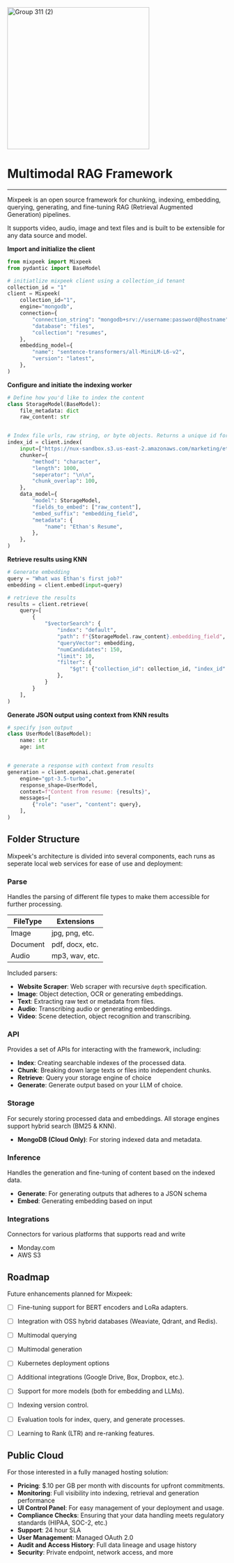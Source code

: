 <img width="326" alt="Group 311 (2)" src="https://mixpeek.com/static/img/logo-light.png">

# Multimodal RAG Framework
---

Mixpeek is an open source framework for chunking, indexing, embedding, querying, generating, and fine-tuning RAG (Retrieval Augmented Generation) pipelines. 

It supports video, audio, image and text files and is built to be extensible for any data source and model.

**Import and initialize the client**

```python
from mixpeek import Mixpeek
from pydantic import BaseModel

# initiatlize mixpeek client using a collection_id tenant
collection_id = "1"
client = Mixpeek(
    collection_id="1",
    engine="mongodb",
    connection={
        "connection_string": "mongodb+srv://username:password@hostname",
        "database": "files",
        "collection": "resumes",
    },
    embedding_model={
        "name": "sentence-transformers/all-MiniLM-L6-v2",
        "version": "latest",
    },
)
```

**Configure and initiate the indexing worker**

```python
# Define how you'd like to index the content
class StorageModel(BaseModel):
    file_metadata: dict
    raw_content: str


# Index file urls, raw string, or byte objects. Returns a unique id for the index.
index_id = client.index(
    input=["https://nux-sandbox.s3.us-east-2.amazonaws.com/marketing/ethan-resume.pdf"],
    chunker={
        "method": "character",
        "length": 1000,
        "seperator": "\n\n",
        "chunk_overlap": 100,
    },
    data_model={
        "model": StorageModel,
        "fields_to_embed": ["raw_content"],
        "embed_suffix": "embedding_field",
        "metadata": {
            "name": "Ethan's Resume",
        },
    },
)
```

**Retrieve results using KNN**

```python
# Generate embedding
query = "What was Ethan's first job?"
embedding = client.embed(input=query)

# retrieve the results
results = client.retrieve(
    query=[
        {
            "$vectorSearch": {
                "index": "default",
                "path": f"{StorageModel.raw_content}.embedding_field",
                "queryVector": embedding,
                "numCandidates": 150,
                "limit": 10,
                "filter": {
                    "$gt": {"collection_id": collection_id, "index_id": index_id}
                },
            }
        }
    ],
)
```

**Generate JSON output using context from KNN results**
```python
# specify json output
class UserModel(BaseModel):
    name: str
    age: int


# generate a response with context from results
generation = client.openai.chat.generate(
    engine="gpt-3.5-turbo",
    response_shape=UserModel,
    context=f"Content from resume: {results}",
    messages=[
        {"role": "user", "content": query},
    ],
)

```

## Folder Structure

Mixpeek's architecture is divided into several components, each runs as seperate local web services for ease of use and deployment:

### Parse

Handles the parsing of different file types to make them accessible for further processing.

| FileType | Extensions      |
|----------|-----------------|
| Image    | jpg, png, etc.  |
| Document | pdf, docx, etc. |
| Audio    | mp3, wav, etc.  |

Included parsers:

- **Website Scraper**: Web scraper with recursive `depth` specification.
- **Image**: Object detection, OCR or generating embeddings.
- **Text**: Extracting raw text or metadata from files.
- **Audio**: Transcribing audio or generating embeddings.
- **Video**: Scene detection, object recognition and transcribing.

### API

Provides a set of APIs for interacting with the framework, including:

- **Index**: Creating searchable indexes of the processed data.
- **Chunk**: Breaking down large texts or files into independent chunks.
- **Retrieve**: Query your storage engine of choice
- **Generate**: Generate output based on your LLM of choice.

### Storage

For securely storing processed data and embeddings. All storage engines support hybrid search (BM25 & KNN).

- **MongoDB (Cloud Only)**: For storing indexed data and metadata.

### Inference

Handles the generation and fine-tuning of content based on the indexed data.

- **Generate**: For generating outputs that adheres to a JSON schema
- **Embed**: Generating embedding based on input

### Integrations

Connectors for various platforms that supports read and write

- Monday.com
- AWS S3

## Roadmap

Future enhancements planned for Mixpeek:

- [ ] Fine-tuning support for BERT encoders and LoRa adapters.
- [ ] Integration with OSS hybrid databases (Weaviate, Qdrant, and Redis).
- [ ] Multimodal querying
- [ ] Multimodal generation
- [ ] Kubernetes deployment options
- [ ] Additional integrations (Google Drive, Box, Dropbox, etc.).
- [ ] Support for more models (both for embedding and LLMs).
- [ ] Indexing version control.
- [ ] Evaluation tools for index, query, and generate processes.
- [ ] Learning to Rank (LTR) and re-ranking features.


## Public Cloud

For those interested in a fully managed hosting solution:

- **Pricing**: $.10 per GB per month with discounts for upfront commitments.
- **Monitoring**: Full visibility into indexing, retrieval and generation performance
- **UI Control Panel**: For easy management of your deployment and usage.
- **Compliance Checks**: Ensuring that your data handling meets regulatory standards (HIPAA, SOC-2, etc.)
- **Support**: 24 hour SLA 
- **User Management**: Managed OAuth 2.0 
- **Audit and Access History**: Full data lineage and usage history
- **Security**: Private endpoint, network access, and more
